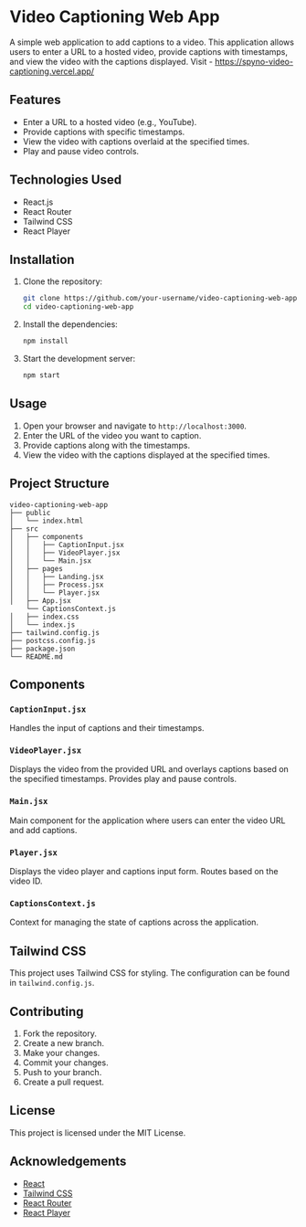 
# Video Captioning Web App

A simple web application to add captions to a video. This application allows users to enter a URL to a hosted video, provide captions with timestamps, and view the video with the captions displayed.
Visit -  https://spyno-video-captioning.vercel.app/
## Features

- Enter a URL to a hosted video (e.g., YouTube).
- Provide captions with specific timestamps.
- View the video with captions overlaid at the specified times.
- Play and pause video controls.

## Technologies Used

- React.js
- React Router
- Tailwind CSS
- React Player

## Installation

1. Clone the repository:

    ```bash
    git clone https://github.com/your-username/video-captioning-web-app.git
    cd video-captioning-web-app
    ```

2. Install the dependencies:

    ```bash
    npm install
    ```

3. Start the development server:

    ```bash
    npm start
    ```

## Usage

1. Open your browser and navigate to `http://localhost:3000`.
2. Enter the URL of the video you want to caption.
3. Provide captions along with the timestamps.
4. View the video with the captions displayed at the specified times.

## Project Structure

```
video-captioning-web-app
├── public
│   └── index.html
├── src
│   ├── components
│   │   ├── CaptionInput.jsx
│   │   ├── VideoPlayer.jsx
│   │   └── Main.jsx 
│   ├── pages
│   │   ├── Landing.jsx
│   │   ├── Process.jsx
│   │   └── Player.jsx
│   ├── App.jsx
    └── CaptionsContext.js
│   ├── index.css
│   └── index.js
├── tailwind.config.js
├── postcss.config.js
├── package.json
└── README.md
```

## Components

### `CaptionInput.jsx`

Handles the input of captions and their timestamps.

### `VideoPlayer.jsx`

Displays the video from the provided URL and overlays captions based on the specified timestamps. Provides play and pause controls.

### `Main.jsx`

Main component for the application where users can enter the video URL and add captions.

### `Player.jsx`

Displays the video player and captions input form. Routes based on the video ID.

### `CaptionsContext.js`

Context for managing the state of captions across the application.

## Tailwind CSS

This project uses Tailwind CSS for styling. The configuration can be found in `tailwind.config.js`.

## Contributing

1. Fork the repository.
2. Create a new branch.
3. Make your changes.
4. Commit your changes.
5. Push to your branch.
6. Create a pull request.

## License

This project is licensed under the MIT License.

## Acknowledgements

- [React](https://reactjs.org/)
- [Tailwind CSS](https://tailwindcss.com/)
- [React Router](https://reactrouter.com/)
- [React Player](https://github.com/CookPete/react-player)
